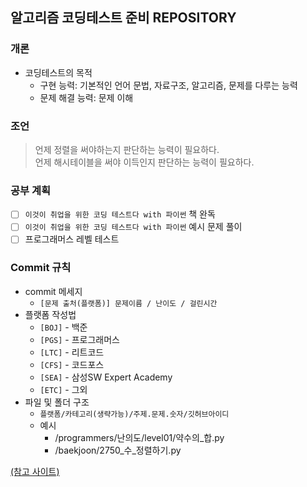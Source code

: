 ## 알고리즘 코딩테스트 준비 REPOSITORY

### 개론
- 코딩테스트의 목적
  - 구현 능력: 기본적인 언어 문법, 자료구조, 알고리즘, 문제를 다루는 능력
  - 문제 해결 능력: 문제 이해

### 조언
> 언제 정렬을 써야하는지 판단하는 능력이 필요하다.  
> 언제 해시테이블을 써야 이득인지 판단하는 능력이 필요하다.  

### 공부 계획
- [ ] `이것이 취업을 위한 코딩 테스트다 with 파이썬` 책 완독
- [ ] `이것이 취업을 위한 코딩 테스트다 with 파이썬` 예시 문제 풀이
- [ ] 프로그래머스 레벨 테스트

### Commit 규칙
- commit 메세지
  - `[문제 출처(플랫폼)] 문제이름 / 난이도 / 걸린시간`
- 플랫폼 작성법
  - `[BOJ]` - 백준
  - `[PGS]` - 프로그래머스
  - `[LTC]` - 리트코드
  - `[CFS]` - 코드포스
  - `[SEA]` - 삼성SW Expert Academy
  - `[ETC]` - 그외
- 파일 및 폴더 구조
  - `플랫폼/카테고리(생략가능)/주제.문제.숫자/깃허브아이디`
  - 예시
    - /programmers/난의도/level01/약수의_합.py
    - /baekjoon/2750_수_정렬하기.py

[(참고 사이트)](https://www.nossi.dev/cote/tip)
